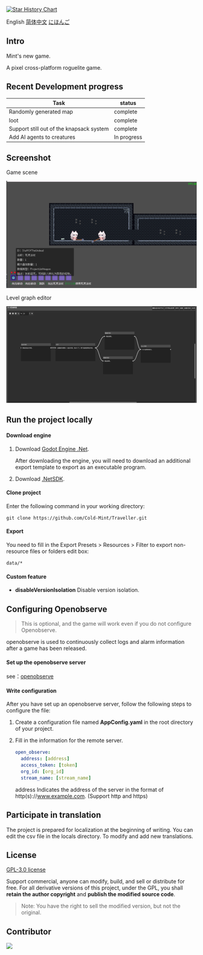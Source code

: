 [![Star History Chart](https://api.star-history.com/svg?repos=Cold-Mint/Traveller&type=Date)](https://star-history.com/#Cold-Mint/Traveller&Date)

English [简体中文](README_ZH.md) [にほんご](README_JA.md)

## Intro

Mint's new game.

A pixel cross-platform roguelite game.

## Recent Development progress

| Task                                                   | status        |
| ----------------------------------------------------------- | ------------------ |
| Randomly generated map                         | complete |
| loot                                                 | complete |
| Support still out of the knapsack system | complete       |
| Add AI agents to creatures | In progress |

## Screenshot

Game scene

![](screenshot/0.0.1/game_page.png)

Level graph editor

![](screenshot/0.0.1/level_Graph_Editor.png)

## Run the project locally

#### Download engine
1. Download [Godot Engine .Net](https://godotengine.org/).

   After downloading the engine, you will need to download an additional export template to export as an executable program.

2. Download [.NetSDK](https://dotnet.microsoft.com/download).

#### Clone project

Enter the following command in your working directory:

```
git clone https://github.com/Cold-Mint/Traveller.git
```

#### Export

You need to fill in the Export Presets > Resources > Filter to export non-resource files or folders edit box:

```
data/*
```

#### Custom feature

- **disableVersionIsolation** Disable version isolation.

## Configuring Openobserve

> This is optional, and the game will work even if you do not configure Openobserve.

openobserve is used to continuously collect logs and alarm information after a game has been released.

#### Set up the openobserve server

see：[openobserve](https://github.com/openobserve/openobserve)

#### Write configuration

After you have set up an openobserve server, follow the following steps to configure the file:

1. Create a configuration file named **AppConfig.yaml** in the root directory of your project.

2. Fill in the information for the remote server.

   ```yaml
   open_observe:
     address: [address]
     access_token: [token]
     org_id: [org_id]
     stream_name: [stream_name]
   ```
   
   address Indicates the address of the server in the format of http(s)://www.example.com. (Support http and https)

## Participate in translation

The project is prepared for localization at the beginning of writing. You can edit the csv file in the locals directory. To modify and add new translations.

## License

[GPL-3.0 license](LICENSE)

Support commercial, anyone can modify, build, and sell or distribute for free. For all derivative versions of this project, under the GPL, you shall  **retain the author copyright** and **publish the modified source code**.

> Note: You have the right to sell the modified version, but not the original.
>

## Contributor

<a href="https://github.com/Cold-Mint/Traveller/graphs/contributors">
  <img src="https://contrib.rocks/image?repo=Cold-Mint/Traveller" />
</a>
